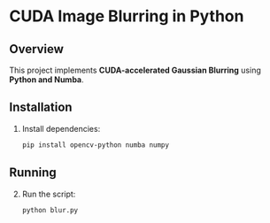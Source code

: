 # CUDA Image Blurring in Python

## Overview
This project implements **CUDA-accelerated Gaussian Blurring** using **Python and Numba**.

## Installation
1. Install dependencies:
   ```bash
   pip install opencv-python numba numpy

## Running
2. Run the script:
   ```bash
   python blur.py
